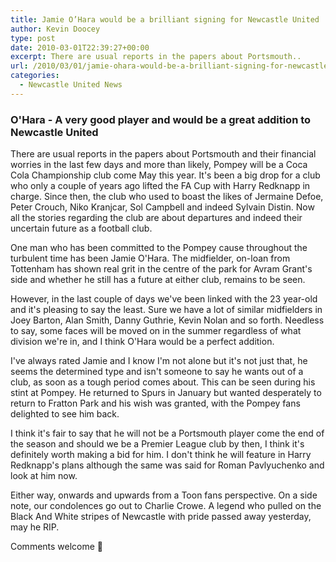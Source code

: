 ```yaml
---
title: Jamie O’Hara would be a brilliant signing for Newcastle United
author: Kevin Doocey
type: post
date: 2010-03-01T22:39:27+00:00
excerpt: There are usual reports in the papers about Portsmouth..
url: /2010/03/01/jamie-ohara-would-be-a-brilliant-signing-for-newcastle-united/
categories:
  - Newcastle United News
---
```


### O'Hara - A very good player and would be a great addition to Newcastle United

There are usual reports in the papers about Portsmouth and their financial worries in the last few days and more than likely, Pompey will be a Coca Cola Championship club come May this year. It's been a big drop for a club who only a couple of years ago lifted the FA Cup with Harry Redknapp in charge. Since then, the club who used to boast the likes of Jermaine Defoe, Peter  Crouch, Niko Kranjcar, Sol Campbell and indeed Sylvain Distin. Now all the stories regarding the club are about departures and indeed their uncertain future as a football club.

One man who has been committed to the Pompey cause throughout the turbulent time has been Jamie O'Hara. The midfielder, on-loan from Tottenham has shown real grit in the centre of the park for Avram Grant's side and whether he still has a future at either club, remains to be seen.

However, in the last couple of days we've been linked with the 23 year-old and it's pleasing to say the least. Sure we have a lot of similar midfielders in Joey Barton, Alan Smith, Danny Guthrie, Kevin Nolan and so forth. Needless to say, some faces will be moved on in the summer regardless of what division we're in, and I think O'Hara would be a perfect addition.

I've always rated Jamie and I know I'm not alone but it's not just that, he seems the determined type and isn't someone to say he wants out of a club, as soon as a tough period comes about. This can be seen during his stint at Pompey. He returned to Spurs in January but wanted desperately to return to Fratton Park and his wish was granted, with the Pompey fans delighted to see him back.

I think it's fair to say that he will not be a Portsmouth player come the end of the season and should we be a Premier League club by then, I think it's definitely worth making a bid for him. I don't think he will feature in Harry Redknapp's plans although the same was said for Roman Pavlyuchenko and look at him now.

Either way, onwards and upwards from a Toon fans perspective. On a side note, our condolences go out to Charlie Crowe. A legend who pulled on the Black And White stripes of Newcastle with pride passed away yesterday, may he RIP.

Comments welcome 🙂
